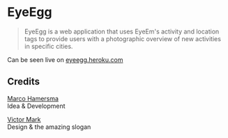 # EyeEgg

> EyeEgg is a web application that uses EyeEm's activity and location tags to provide users with a photographic overview of new activities in specific cities.

Can be seen live on [eyeegg.heroku.com](http://eyeegg.heroku.com)


## Credits
[Marco Hamersma](http://marcohamersma.nl)  
Idea & Development

[Victor Mark](http://www.thevictormark.com)  
Design & the amazing slogan
